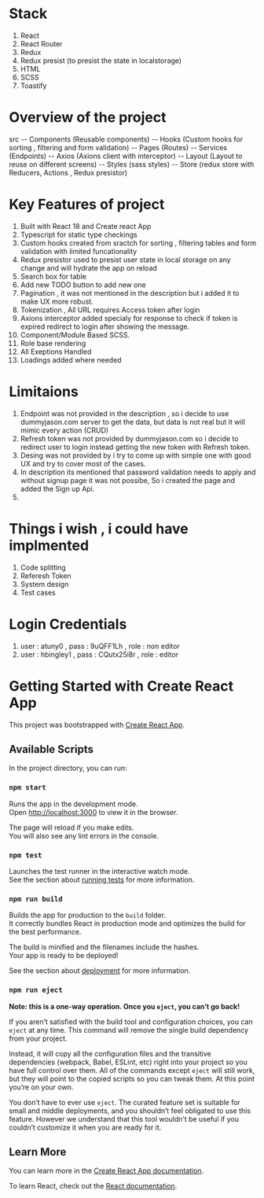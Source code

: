# Stack
1) React
2) React Router
3) Redux
4) Redux presist (to presist the state in localstorage)
5) HTML
6) SCSS
7) Toastify

# Overview of the project
src 
    -- Components (Reusable components)
    -- Hooks (Custom hooks for sorting , filtering and form validation)
    -- Pages (Routes)
    -- Services (Endpoints)
    -- Axios (Axions client with interceptor)
    -- Layout (Layout to reuse on different screens)
    -- Styles (sass styles)
    -- Store (redux store with Reducers, Actions , Redux presistor)


# Key Features of project
1) Built with React 18 and Create react App
2) Typescript for static type checkings
3) Custom hooks created from sractch for sorting , filtering tables and form validation with limited funcationality
4) Redux presistor used to presist user state in local storage on any change and will hydrate the app on reload
5) Search box for table
6) Add new TODO button to add new one
7) Pagination , it was not mentioned in the description but i added it to make UX more robust.
8) Tokenization , All URL requires Access token after login
9) Axions interceptor added specialy for response to check if token is expired redirect to login after showing the message.
10) Component/Module Based SCSS.
11) Role base rendering
12) All Exeptions Handled
13) Loadings added where needed

# Limitaions
1) Endpoint was not provided in the description , so i decide to use dummyjason.com server to get the data, but data is not real but it will mimic every action (CRUD)
2) Refresh token was not provided by dummyjason.com so i decide to redirect user to login instead getting the new token with Refresh token.
3) Desing was not provided by i try to come up with simple one with good UX and try to cover most of the cases.
4) In description its mentioned that password validation needs to apply and without signup page it was not possibe, So i created the page and added the Sign up Api.
5) 

# Things i wish , i could have implmented
1) Code splitting
2) Referesh Token
3) System design
4) Test cases

# Login Credentials
1) user : atuny0 , pass : 9uQFF1Lh , role : non editor
2) user : hbingley1 , pass : CQutx25i8r , role : editor

# Getting Started with Create React App

This project was bootstrapped with [Create React App](https://github.com/facebook/create-react-app).

## Available Scripts

In the project directory, you can run:

### `npm start`

Runs the app in the development mode.\
Open [http://localhost:3000](http://localhost:3000) to view it in the browser.

The page will reload if you make edits.\
You will also see any lint errors in the console.

### `npm test`

Launches the test runner in the interactive watch mode.\
See the section about [running tests](https://facebook.github.io/create-react-app/docs/running-tests) for more information.

### `npm run build`

Builds the app for production to the `build` folder.\
It correctly bundles React in production mode and optimizes the build for the best performance.

The build is minified and the filenames include the hashes.\
Your app is ready to be deployed!

See the section about [deployment](https://facebook.github.io/create-react-app/docs/deployment) for more information.

### `npm run eject`

**Note: this is a one-way operation. Once you `eject`, you can’t go back!**

If you aren’t satisfied with the build tool and configuration choices, you can `eject` at any time. This command will remove the single build dependency from your project.

Instead, it will copy all the configuration files and the transitive dependencies (webpack, Babel, ESLint, etc) right into your project so you have full control over them. All of the commands except `eject` will still work, but they will point to the copied scripts so you can tweak them. At this point you’re on your own.

You don’t have to ever use `eject`. The curated feature set is suitable for small and middle deployments, and you shouldn’t feel obligated to use this feature. However we understand that this tool wouldn’t be useful if you couldn’t customize it when you are ready for it.

## Learn More

You can learn more in the [Create React App documentation](https://facebook.github.io/create-react-app/docs/getting-started).

To learn React, check out the [React documentation](https://reactjs.org/).
